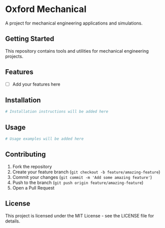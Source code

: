 # Oxford Mechanical

A project for mechanical engineering applications and simulations.

## Getting Started

This repository contains tools and utilities for mechanical engineering projects.

## Features

- [ ] Add your features here

## Installation

```bash
# Installation instructions will be added here
```

## Usage

```bash
# Usage examples will be added here
```

## Contributing

1. Fork the repository
2. Create your feature branch (`git checkout -b feature/amazing-feature`)
3. Commit your changes (`git commit -m 'Add some amazing feature'`)
4. Push to the branch (`git push origin feature/amazing-feature`)
5. Open a Pull Request

## License

This project is licensed under the MIT License - see the LICENSE file for details.
